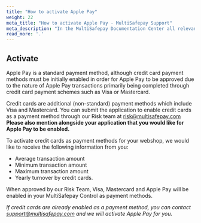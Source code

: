 ```yaml
---
title: "How to activate Apple Pay"
weight: 22
meta_title: "How to activate Apple Pay - MultiSafepay Support"
meta_description: "In the MultiSafepay Documentation Center all relevant information regarding our Plugins and API. As well as Support pages for Payment Method, Tools and General Questions. You can also find the contact details of our Support Team and Integration Team."
read_more: '.'
---
```


## Activate

Apple Pay is a standard payment method, although credit card payment methods must be initially enabled in order for Apple Pay to be approved due to the nature of Apple Pay transactions primarily being completed through credit card payment schemes such as Visa or  Mastercard.

Credit cards are additional (non-standard) payment methods which include Visa and Mastercard. You can submit the application to enable credit cards as a payment method through our Risk team at <risk@multisafepay.com> __Please also mention alongside your application that you would like for Apple Pay to be enabled.__

To activate credit cards as payment methods for your webshop, we would like to receive the following information from you:

- Average transaction amount
- Minimum transaction amount
- Maximum transaction amount
- Yearly turnover by credit cards.

When approved by our Risk Team, Visa, Mastercard and Apple Pay will be enabled in your MultiSafepay Control as payment methods.

_If credit cards are already enabled as a payment method, you can contact <support@multisafepay.com> and we will activate Apple Pay for you._
